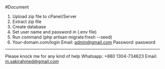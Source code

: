 #Document

1. Upload zip file to cPanel/Server
2. Extract zip file
3. Create database
4. Set user name and password in (.env file)
5. Run command (php artisan migrate:fresh --seed)
6. Your-domain.com/login
   Email: admin@gmail.com
   Password: password


----------------------------------------------
Please knock me for any kind of help 
Whatsapp: +880 1304-734623
Email: m.sakirahmed@gmail.com
